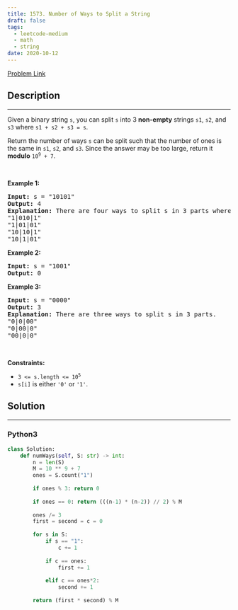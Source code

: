 ```yaml
---
title: 1573. Number of Ways to Split a String
draft: false
tags: 
  - leetcode-medium
  - math
  - string
date: 2020-10-12
---
```


[Problem Link](https://leetcode.com/problems/number-of-ways-to-split-a-string/)

## Description

---
<p>Given a binary string <code>s</code>, you can split <code>s</code> into 3 <strong>non-empty</strong> strings <code>s1</code>, <code>s2</code>, and <code>s3</code> where <code>s1 + s2 + s3 = s</code>.</p>

<p>Return the number of ways <code>s</code> can be split such that the number of ones is the same in <code>s1</code>, <code>s2</code>, and <code>s3</code>. Since the answer may be too large, return it <strong>modulo</strong> <code>10<sup>9</sup> + 7</code>.</p>

<p>&nbsp;</p>
<p><strong class="example">Example 1:</strong></p>

<pre>
<strong>Input:</strong> s = &quot;10101&quot;
<strong>Output:</strong> 4
<strong>Explanation:</strong> There are four ways to split s in 3 parts where each part contain the same number of letters &#39;1&#39;.
&quot;1|010|1&quot;
&quot;1|01|01&quot;
&quot;10|10|1&quot;
&quot;10|1|01&quot;
</pre>

<p><strong class="example">Example 2:</strong></p>

<pre>
<strong>Input:</strong> s = &quot;1001&quot;
<strong>Output:</strong> 0
</pre>

<p><strong class="example">Example 3:</strong></p>

<pre>
<strong>Input:</strong> s = &quot;0000&quot;
<strong>Output:</strong> 3
<strong>Explanation:</strong> There are three ways to split s in 3 parts.
&quot;0|0|00&quot;
&quot;0|00|0&quot;
&quot;00|0|0&quot;
</pre>

<p>&nbsp;</p>
<p><strong>Constraints:</strong></p>

<ul>
	<li><code>3 &lt;= s.length &lt;= 10<sup>5</sup></code></li>
	<li><code>s[i]</code> is either <code>&#39;0&#39;</code> or <code>&#39;1&#39;</code>.</li>
</ul>


## Solution

---
### Python3
``` py title='number-of-ways-to-split-a-string'
class Solution:
    def numWays(self, S: str) -> int:
        n = len(S)
        M = 10 ** 9 + 7
        ones = S.count("1")
        
        if ones % 3: return 0
        
        if ones == 0: return (((n-1) * (n-2)) // 2) % M
        
        ones /= 3
        first = second = c = 0
        
        for s in S:
            if s == "1":
                c += 1
            
            if c == ones:
                first += 1
            
            elif c == ones*2:
                second += 1
        
        return (first * second) % M
```

